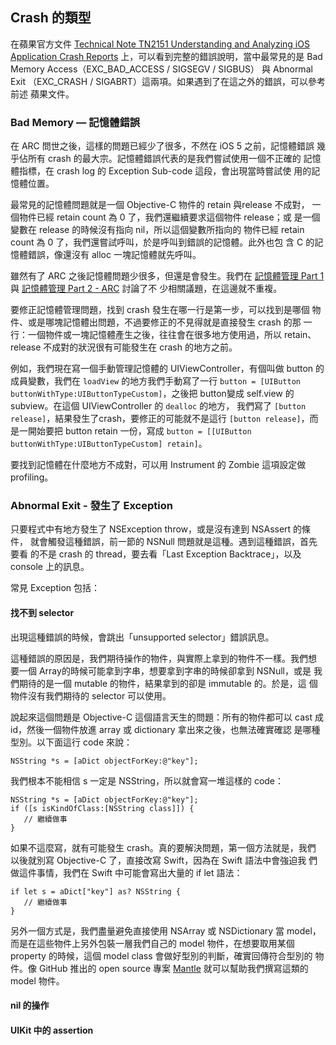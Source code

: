 Crash 的類型
------------

在蘋果官方文件
[Technical Note TN2151 Understanding and Analyzing iOS Application Crash Reports](https://developer.apple.com/library/ios/technotes/tn2151/_index.html)
上，可以看到完整的錯誤說明，當中最常見的是 Bad Memory
Access（EXC\_BAD\_ACCESS / SIGSEGV / SIGBUS） 與 Abnormal Exit
（EXC\_CRASH / SIGABRT）這兩項。如果遇到了在這之外的錯誤，可以參考前述
蘋果文件。

### Bad Memory — 記憶體錯誤

在 ARC 問世之後，這樣的問題已經少了很多，不然在 iOS 5 之前，記憶體錯誤
幾乎佔所有 crash 的最大宗。記憶體錯誤代表的是我們嘗試使用一個不正確的
記憶體指標，在 crash log 的 Exception Sub-code 這段，會出現當時嘗試使
用的記憶體位置。

最常見的記憶體問題就是一個 Objective-C 物件的 retain 與release 不成對，
一個物件已經 retain count 為 0 了，我們還繼續要求這個物件 release；或
是一個變數在 release 的時候沒有指向 nil，所以這個變數所指向的 物件已經
retain count 為 0 了，我們還嘗試呼叫，於是呼叫到錯誤的記憶體。此外也包
含 C 的記憶體錯誤，像還沒有 alloc 一塊記憶體就先呼叫。

雖然有了 ARC 之後記憶體問題少很多，但還是會發生。我們在
[記憶體管理 Part 1](memory_management_part_1/README.md) 與
[記憶體管理 Part 2 - ARC](memory_management_part_2/README.md) 討論了不
少相關議題，在這邊就不重複。

要修正記憶體管理問題，找到 crash 發生在哪一行是第一步，可以找到是哪個
物件、或是哪塊記憶體出問題，不過要修正的不見得就是直接發生 crash 的那
一行：一個物件或一塊記憶體產生之後，往往會在很多地方使用過，所以
retain、release 不成對的狀況很有可能發生在 crash 的地方之前。

例如，我們現在寫一個手動管理記憶體的 UIViewController，有個叫做 button
的成員變數，我們在 `loadView` 的地方我們手動寫了一行
`button = [UIButton buttonWithType:UIButtonTypeCustom]`，之後把 button變成
self.view 的 subview。在這個 UIViewController 的 `dealloc` 的地方，
我們寫了 `[button release]`，結果發生了crash，要修正的可能就不是這行
`[button release]`，而是一開始要把 button retain 一份，寫成
`button = [[UIButton buttonWithType:UIButtonTypeCustom] retain]`。

要找到記憶體在什麼地方不成對，可以用 Instrument 的 Zombie 這項設定做
profiling。

### Abnormal Exit - 發生了 Exception

只要程式中有地方發生了 NSException throw，或是沒有達到 NSAssert 的條件，
就會觸發這種錯誤，前一節的 NSNull 問題就是這種。遇到這種錯誤，首先要看
的不是 crash 的 thread，要去看「Last Exception Backtrace」，以及
console 上的訊息。

常見 Exception 包括：

#### 找不到 selector

出現這種錯誤的時候，會跳出「unsupported selector」錯誤訊息。

這種錯誤的原因是，我們期待操作的物件，與實際上拿到的物件不一樣。我們想
要一個 Array的時候可能拿到字串，想要拿到字串的時候卻拿到 NSNull，或是
我們期待的是一個 mutable 的物件，結果拿到的卻是 immutable 的。於是，這
個物件沒有我們期待的 selector 可以使用。

說起來這個問題是 Objective-C 這個語言天生的問題：所有的物件都可以 cast
成 id，然後一個物件放進 array 或 dictionary 拿出來之後，也無法確實確認
是哪種型別。以下面這行 code 來說：

``` objc
NSString *s = [aDict objectForKey:@"key"];
```

我們根本不能相信 s 一定是 NSString，所以就會寫一堆這樣的 code：

``` objc
NSString *s = [aDict objectForKey:@"key"];
if ([s isKindOfClass:[NSString class]]) {
   // 繼續做事
}
```

如果不這麼寫，就有可能發生 crash。真的要解決問題，第一個方法就是，我們
以後就別寫 Objective-C 了，直接改寫 Swift，因為在 Swift 語法中會強迫我
們做這件事情，我們在 Swift 中可能會寫出大量的 if let 語法：

```
if let s = aDict["key"] as? NSString {
   // 繼續做事
}
```

另外一個方式是，我們盡量避免直接使用 NSArray 或 NSDictionary 當 model，
而是在這些物件上另外包裝一層我們自己的 model 物件，在想要取用某個
property 的時候，這個 model class 會做好型別的判斷，確實回傳符合型別的
物件。像 GitHub 推出的 open source 專案
[Mantle](https://github.com/Mantle/Mantle) 就可以幫助我們撰寫這類的
model 物件。

#### nil 的操作

#### UIKit 中的 assertion
